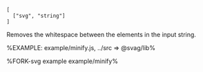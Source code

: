 
```### minify => string
[
  ["svg", "string"]
]
```

Removes the whitespace between the elements in the input string.

%EXAMPLE: example/minify.js, ../src => @svag/lib%

%FORK-svg example example/minify%
